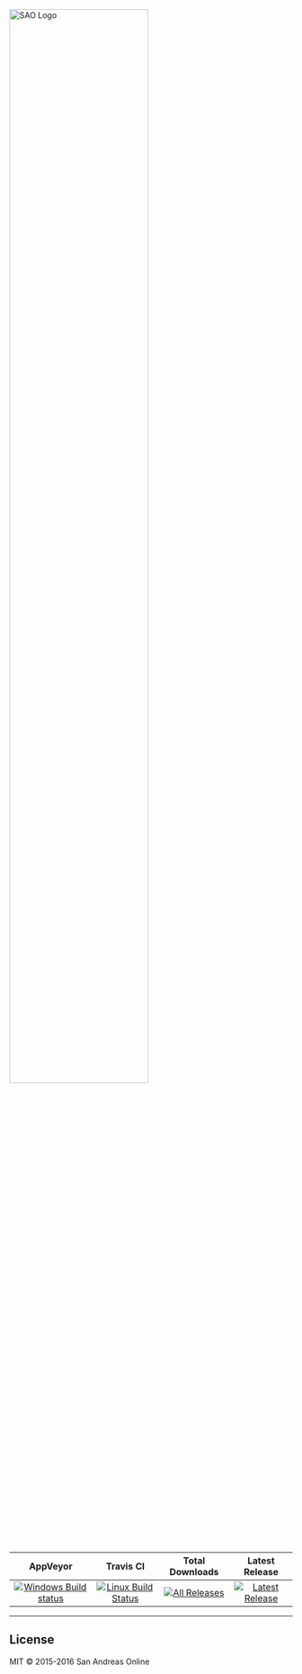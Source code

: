 <img src="https://cdn.pbrd.co/images/cX4GNpEQn.png" width="70%" height="70%" alt="SAO Logo" />

| AppVeyor | Travis CI | Total Downloads | Latest Release |
| :---: | :---: | :---: | :---: |
| [![Windows Build status](https://ci.appveyor.com/api/projects/status/by4y444pfbjhuuim/branch/master?svg=true)](https://ci.appveyor.com/project/sanandreasonline/sao/branch/master) | [![Linux Build Status](https://travis-ci.org/sanandreasonline/sao.svg?branch=master)](https://travis-ci.org/sanandreasonline/sao) | [![All Releases](https://img.shields.io/github/downloads/sanandreasonline/sao/total.svg)](https://github.com/sanandreasonline/sao/releases) | [![Latest Release](https://img.shields.io/github/downloads/sanandreasonline/sao/latest/total.svg)](https://github.com/sanandreasonline/sao/releases/latest) |

-------------------------------------------------

## License

MIT © 2015-2016 San Andreas Online
